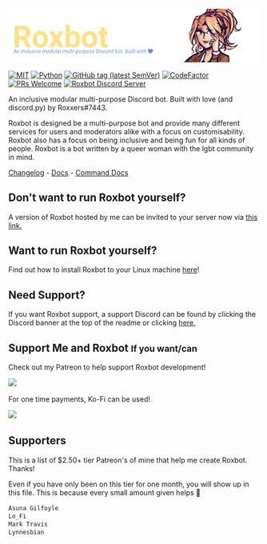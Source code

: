 [![Banner](docs/assets/images/roxbotbanner.png)](https://github.com/Roxxers)

[![MIT](https://img.shields.io/badge/license-MIT-brightgreen.svg?style=for-the-badge&maxAge=300)](https://gitlab.roxxers.xyz/roxxers/roxbot/blob/master/LICENSE)
[![Python](https://img.shields.io/badge/Python-3.7%2B-blue.svg?style=for-the-badge&maxAge=300)](https://gitlab.roxxers.xyz/roxxers/roxbot)
[![GitHub tag (latest SemVer)](https://img.shields.io/github/tag/roxxers/roxbot.svg?style=for-the-badge)](https://github.com/Roxxers/roxbot/releases)
[![CodeFactor](https://www.codefactor.io/repository/github/roxxers/roxbot/badge?style=for-the-badge)](https://www.codefactor.io/repository/github/roxxers/roxbot)
[![PRs Welcome](https://img.shields.io/badge/PRs-welcome-brightgreen.svg?style=for-the-badge&maxAge=300)](http://makeapullrequest.com)
[![Roxbot Discord Server](https://img.shields.io/discord/450805414024577035.svg?logo=discord&style=for-the-badge&maxAge=300)](https://discord.gg/Mpz8nv7)

An inclusive modular multi-purpose Discord bot. Built with love (and discord.py) by Roxxers#7443.

Roxbot is designed be a multi-purpose bot and provide many different services for users and moderators alike with a focus on customisability. Roxbot also has a focus on being inclusive and being fun for all kinds of people. Roxbot is a bot written by a queer woman with the lgbt community in mind. 


[Changelog](https://github.com/Roxxers/roxbot/blob/master/CHANGELOG.md) - [Docs](https://roxxers.github.io/roxbot/) - [Command Docs](https://roxxers.github.io/roxbot/commands/)

## Don't want to run Roxbot yourself?

A version of Roxbot hosted by me can be invited to your server now via [this link.](https://discordapp.com/oauth2/authorize?client_id=259869304369971200&scope=bot&permissions=1983245558)

## Want to run Roxbot yourself?

Find out how to install Roxbot to your Linux machine [here](https://roxxers.github.io/roxbot/installation/linux/)!
    
## Need Support?

If you want Roxbot support, a support Discord can be found by clicking the Discord banner at the top of the readme or clicking [here](https://discord.gg/Mpz8nv7),

## Support Me and Roxbot <small>If you want/can</small>
Check out my Patreon to help support Roxbot development!

<a href="https://patreon.com/Roxxers" target="_blank" alt="Roxxers' Patreon"><img name="Support me on Patreon!" src="https://c5.patreon.com/external/logo/become_a_patron_button@2x.png" height=36px></a>

For one time payments, Ko-Fi can be used!

<a href="https://ko-fi.com/roxxers" target="_blank" alt="Roxxers' Kofi"><img name="Support me on Kofi!" src="https://i.imgur.com/IE2Qg79.png" height=36px></a>


## Supporters

This is a list of $2.50+ tier Patreon's of mine that help me create Roxbot. Thanks!

Even if you have only been on this tier for one month, you will show up in this file. This is because every small amount given helps 💙

```
Asuna Gilfoyle
Lo_Fi
Mark Travis
Lynnesbian
```




